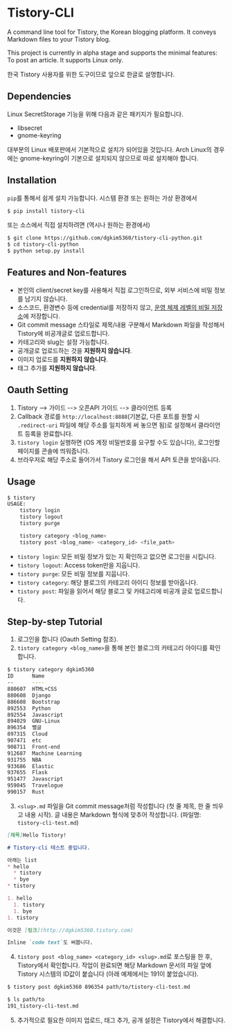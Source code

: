 # Tistory-CLI

A command line tool for Tistory, the Korean blogging platform. It conveys Markdown files to your Tistory blog.

This project is currently in alpha stage and supports the minimal features: To post an article. It supports Linux only.

한국 Tistory 사용자를 위한 도구이므로 앞으로 한글로 설명합니다.

## Dependencies

Linux SecretStorage 기능을 위해 다음과 같은 패키지가 필요합니다.
* libsecret
* gnome-keyring

대부분의 Linux 배포판에서 기본적으로 설치가 되어있을 것입니다. Arch Linux의 경우에는 gnome-keyring이 기본으로 설치되지 않으므로 따로 설치해야 합니다.

## Installation

`pip`를 통해서 쉽게 설치 가능합니다. 시스템 환경 또는 원하는 가상 환경에서
```sh
$ pip install tistory-cli
```

또는 소스에서 직접 설치하려면 (역시나 원하는 환경에서)
```sh
$ git clone https://github.com/dgkim5360/tistory-cli-python.git
$ cd tistory-cli-python
$ python setup.py install
```

## Features and Non-features

* 본인의 client/secret key를 사용해서 직접 로그인하므로, 외부 서비스에 비밀 정보를 남기지 않습니다.
* 소스코드, 환경변수 등에 credential를 저장하지 않고, [운영 체제 레벨의 비밀 저장소](https://specifications.freedesktop.org/secret-service)에 저장합니다.
* Git commit message 스타일로 제목/내용 구분해서 Markdown 파일을 작성해서 Tistory에 비공개글로 업로드합니다.
* 카테고리와 slug는 설정 가능합니다.
* 공개글로 업로드하는 것을 __지원하지 않습니다__.
* 이미지 업로드를 __지원하지 않습니다__.
* 태그 추가를 __지원하지 않습니다__.

## Oauth Setting

1. Tistory --> 가이드 --> 오픈API 가이드 --> 클라이언트 등록
2. Callback 경로를 `http://localhost:8888`(기본값, 다른 포트를 원할 시 `.redirect-uri` 파일에 해당 주소를 일치하게 써 놓으면 됨)로 설정해서 클라이언트 등록을 완료합니다.
3. `tistory login` 실행하면 (OS 계정 비밀번호를 요구할 수도 있습니다), 로그인할 페이지를 콘솔에 띄워줍니다.
4. 브라우저로 해당 주소로 들어가서 Tistory 로그인을 해서 API 토큰을 받아옵니다.

## Usage

```sh
$ tistory
USAGE:
    tistory login
    tistory logout
    tistory purge

    tistory category <blog_name>
    tistory post <blog_name> <category_id> <file_path>
```

* `tistory login`: 모든 비밀 정보가 있는 지 확인하고 없으면 로그인을 시킵니다.
* `tistory logout`: Access token만을 지웁니다.
* `tistory purge`: 모든 비밀 정보를 지웁니다.
* `tistory category`: 해당 블로그의 카테고리 아이디 정보를 받아옵니다.
* `tistory post`: 파일을 읽어서 해당 블로그 및 카테고리에 비공개 글로 업로드합니다.

## Step-by-step Tutorial

1. 로그인을 합니다 (Oauth Setting 참조).
2. `tistory category <blog_name>`을 통해 본인 블로그의 카테고리 아이디를 확인합니다.  
  ```bash
  $ tistory category dgkim5360
  ID      Name
  --      ----
  880607  HTML+CSS
  880608  Django
  886608  Bootstrap
  892553  Python
  892554  Javascript
  894029  GNU-Linux
  896354  뻘글
  897315  Cloud
  907471  etc
  908711  Front-end
  912687  Machine Learning
  931755  NBA
  933686  Elastic
  937655  Flask
  951477  Javascript
  959045  Travelogue
  990157  Rust
  ```
3. `<slug>.md` 파일을 Git commit message처럼 작성합니다 (첫 줄 제목, 한 줄 띄우고 내용 시작). 글 내용은 Markdown 형식에 맞추어 작성합니다. (파일명: `tistory-cli-test.md`)
  ```markdown
  [제목]Hello Tistory!

  # Tistory-cli 테스트 중입니다.

  아래는 list
  * hello
    * tistory
    * bye
  * tistory

  1. hello
    1. tistory
    1. bye
  1. tistory

  이것은 [링크](http://dgkim5360.tistory.com)

  Inline `code text`도 써봅니다.
  ```
4. `tistory post <blog_name> <category_id> <slug>.md`로 포스팅을 한 후, Tistory에서 확인합니다. 작업이 완료되면 해당 Markdown 문서의 파일 앞에 Tistory 시스템의 ID값이 붙습니다 (아래 예제에서는 191이 붙었습니다).
  ```bash
  $ tistory post dgkim5360 896354 path/to/tistory-cli-test.md

  $ ls path/to
  191_tistory-cli-test.md
  ```
5. 추가적으로 필요한 이미지 업로드, 태그 추가, 공개 설정은 Tistory에서 해결합니다.
